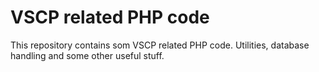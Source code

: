 <h1>VSCP related PHP code</h1>

This repository contains som VSCP related PHP code. Utilities, database handling and some other useful stuff.
